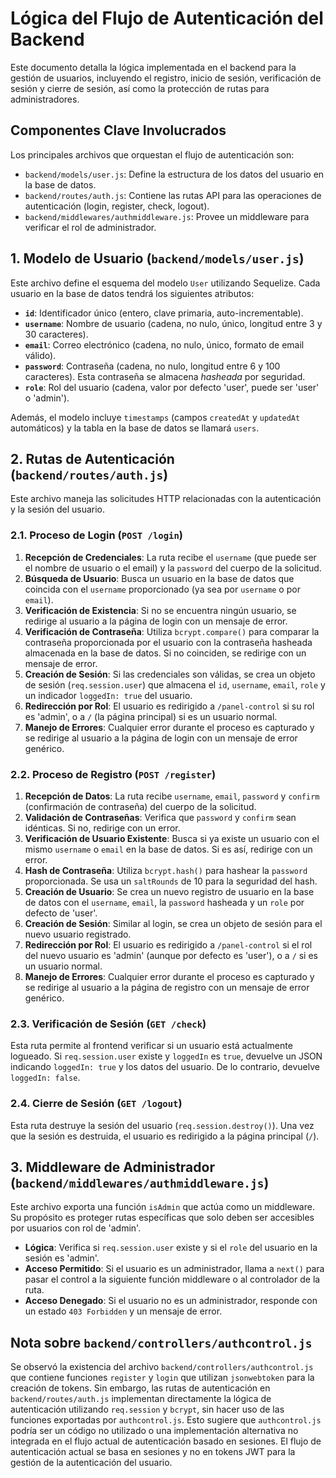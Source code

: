 # Lógica del Flujo de Autenticación del Backend

Este documento detalla la lógica implementada en el backend para la gestión de usuarios, incluyendo el registro, inicio de sesión, verificación de sesión y cierre de sesión, así como la protección de rutas para administradores.

## Componentes Clave Involucrados

Los principales archivos que orquestan el flujo de autenticación son:

*   `backend/models/user.js`: Define la estructura de los datos del usuario en la base de datos.
*   `backend/routes/auth.js`: Contiene las rutas API para las operaciones de autenticación (login, register, check, logout).
*   `backend/middlewares/authmiddleware.js`: Provee un middleware para verificar el rol de administrador.

## 1. Modelo de Usuario (`backend/models/user.js`)

Este archivo define el esquema del modelo `User` utilizando Sequelize. Cada usuario en la base de datos tendrá los siguientes atributos:

*   **`id`**: Identificador único (entero, clave primaria, auto-incrementable).
*   **`username`**: Nombre de usuario (cadena, no nulo, único, longitud entre 3 y 30 caracteres).
*   **`email`**: Correo electrónico (cadena, no nulo, único, formato de email válido).
*   **`password`**: Contraseña (cadena, no nulo, longitud entre 6 y 100 caracteres). Esta contraseña se almacena *hasheada* por seguridad.
*   **`role`**: Rol del usuario (cadena, valor por defecto 'user', puede ser 'user' o 'admin').

Además, el modelo incluye `timestamps` (campos `createdAt` y `updatedAt` automáticos) y la tabla en la base de datos se llamará `users`.

## 2. Rutas de Autenticación (`backend/routes/auth.js`)

Este archivo maneja las solicitudes HTTP relacionadas con la autenticación y la sesión del usuario.

### 2.1. Proceso de Login (`POST /login`)

1.  **Recepción de Credenciales**: La ruta recibe el `username` (que puede ser el nombre de usuario o el email) y la `password` del cuerpo de la solicitud.
2.  **Búsqueda de Usuario**: Busca un usuario en la base de datos que coincida con el `username` proporcionado (ya sea por `username` o por `email`).
3.  **Verificación de Existencia**: Si no se encuentra ningún usuario, se redirige al usuario a la página de login con un mensaje de error.
4.  **Verificación de Contraseña**: Utiliza `bcrypt.compare()` para comparar la contraseña proporcionada por el usuario con la contraseña hasheada almacenada en la base de datos. Si no coinciden, se redirige con un mensaje de error.
5.  **Creación de Sesión**: Si las credenciales son válidas, se crea un objeto de sesión (`req.session.user`) que almacena el `id`, `username`, `email`, `role` y un indicador `loggedIn: true` del usuario.
6.  **Redirección por Rol**: El usuario es redirigido a `/panel-control` si su rol es 'admin', o a `/` (la página principal) si es un usuario normal.
7.  **Manejo de Errores**: Cualquier error durante el proceso es capturado y se redirige al usuario a la página de login con un mensaje de error genérico.

### 2.2. Proceso de Registro (`POST /register`)

1.  **Recepción de Datos**: La ruta recibe `username`, `email`, `password` y `confirm` (confirmación de contraseña) del cuerpo de la solicitud.
2.  **Validación de Contraseñas**: Verifica que `password` y `confirm` sean idénticas. Si no, redirige con un error.
3.  **Verificación de Usuario Existente**: Busca si ya existe un usuario con el mismo `username` o `email` en la base de datos. Si es así, redirige con un error.
4.  **Hash de Contraseña**: Utiliza `bcrypt.hash()` para hashear la `password` proporcionada. Se usa un `saltRounds` de 10 para la seguridad del hash.
5.  **Creación de Usuario**: Se crea un nuevo registro de usuario en la base de datos con el `username`, `email`, la `password` hasheada y un `role` por defecto de 'user'.
6.  **Creación de Sesión**: Similar al login, se crea un objeto de sesión para el nuevo usuario registrado.
7.  **Redirección por Rol**: El usuario es redirigido a `/panel-control` si el rol del nuevo usuario es 'admin' (aunque por defecto es 'user'), o a `/` si es un usuario normal.
8.  **Manejo de Errores**: Cualquier error durante el proceso es capturado y se redirige al usuario a la página de registro con un mensaje de error genérico.

### 2.3. Verificación de Sesión (`GET /check`)

Esta ruta permite al frontend verificar si un usuario está actualmente logueado. Si `req.session.user` existe y `loggedIn` es `true`, devuelve un JSON indicando `loggedIn: true` y los datos del usuario. De lo contrario, devuelve `loggedIn: false`.

### 2.4. Cierre de Sesión (`GET /logout`)

Esta ruta destruye la sesión del usuario (`req.session.destroy()`). Una vez que la sesión es destruida, el usuario es redirigido a la página principal (`/`).

## 3. Middleware de Administrador (`backend/middlewares/authmiddleware.js`)

Este archivo exporta una función `isAdmin` que actúa como un middleware. Su propósito es proteger rutas específicas que solo deben ser accesibles por usuarios con rol de 'admin'.

*   **Lógica**: Verifica si `req.session.user` existe y si el `role` del usuario en la sesión es 'admin'.
*   **Acceso Permitido**: Si el usuario es un administrador, llama a `next()` para pasar el control a la siguiente función middleware o al controlador de la ruta.
*   **Acceso Denegado**: Si el usuario no es un administrador, responde con un estado `403 Forbidden` y un mensaje de error.

## Nota sobre `backend/controllers/authcontrol.js`

Se observó la existencia del archivo `backend/controllers/authcontrol.js` que contiene funciones `register` y `login` que utilizan `jsonwebtoken` para la creación de tokens. Sin embargo, las rutas de autenticación en `backend/routes/auth.js` implementan directamente la lógica de autenticación utilizando `req.session` y `bcrypt`, sin hacer uso de las funciones exportadas por `authcontrol.js`. Esto sugiere que `authcontrol.js` podría ser un código no utilizado o una implementación alternativa no integrada en el flujo actual de autenticación basado en sesiones. El flujo de autenticación actual se basa en sesiones y no en tokens JWT para la gestión de la autenticación del usuario.